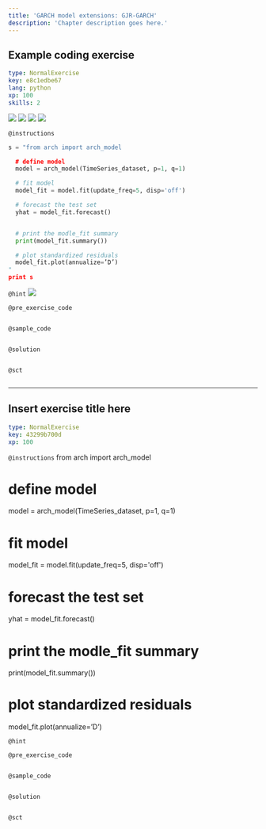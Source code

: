 ```yaml
---
title: 'GARCH model extensions: GJR-GARCH'
description: 'Chapter description goes here.'
---
```


## Example coding exercise

```yaml
type: NormalExercise
key: e8c1edbe67
lang: python
xp: 100
skills: 2
```

![](https://imgur.com/6ns3pCN.jpg?1)
![](https://imgur.com/ermuFjt.jpg?1)
![](https://imgur.com/jTnkBIv.jpg?1)
![](https://imgur.com/4wzLCMs.jpg?1)

`@instructions`
```python
s = "from arch import arch_model

  # define model
  model = arch_model(TimeSeries_dataset, p=1, q=1)

  # fit model
  model_fit = model.fit(update_freq=5, disp='off')

  # forecast the test set
  yhat = model_fit.forecast()


  # print the modle_fit summary
  print(model_fit.summary())

  # plot standardized residuals
  model_fit.plot(annualize=’D’)
"
print s
```

`@hint`
![](image-url)

`@pre_exercise_code`
```{python}

```

`@sample_code`
```{python}

```

`@solution`
```{python}

```

`@sct`
```{python}

```

---

## Insert exercise title here

```yaml
type: NormalExercise
key: 43299b700d
xp: 100
```



`@instructions`
from arch import arch_model

# define model
model = arch_model(TimeSeries_dataset, p=1, q=1)

# fit model
model_fit = model.fit(update_freq=5, disp='off')

# forecast the test set
yhat = model_fit.forecast()


# print the modle_fit summary
print(model_fit.summary())

# plot standardized residuals
model_fit.plot(annualize=’D’)

`@hint`


`@pre_exercise_code`
```{python}

```

`@sample_code`
```{python}

```

`@solution`
```{python}

```

`@sct`
```{python}

```
